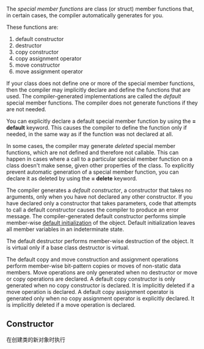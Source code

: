 The *special member functions* are class (or struct) member functions that, in certain cases, the compiler automatically generates for you. 

These functions are:

1. default constructor
2. destructor
3. copy constructor
4. copy assignment operator
5. move constructor
6. move assignment operator

If your class does not define one or more of the special member functions, then the compiler may implicitly declare and define the functions that are used. The compiler-generated implementations are called the *default* special member functions. The compiler does not generate functions if they are not needed.

You can explicitly declare a default special member function by using the **= default** keyword. This causes the compiler to define the function only if needed, in the same way as if the function was not declared at all.

In some cases, the compiler may generate *deleted* special member functions, which are not defined and therefore not callable. This can happen in cases where a call to a particular special member function on a class doesn't make sense, given other properties of the class. To explicitly prevent automatic generation of a special member function, you can declare it as deleted by using the **= delete** keyword.

The compiler generates a *default constructor*, a constructor that takes no arguments, only when you have not declared any other constructor. If you have declared only a constructor that takes parameters, code that attempts to call a default constructor causes the compiler to produce an error message. The compiler-generated default constructor performs simple member-wise [default initialization](https://docs.microsoft.com/en-us/cpp/cpp/initializers?view=vs-2019#default_initialization) of the object. Default initialization leaves all member variables in an indeterminate state.

The default destructor performs member-wise destruction of the object. It is virtual only if a base class destructor is virtual.

The default copy and move construction and assignment operations perform member-wise bit-pattern copies or moves of non-static data members. Move operations are only generated when no destructor or move or copy operations are declared. A default copy constructor is only generated when no copy constructor is declared. It is implicitly deleted if a move operation is declared. A default copy assignment operator is generated only when no copy assignment operator is explicitly declared. It is implicitly deleted if a move operation is declared.

## Constructor

在创建类的新对象时执行